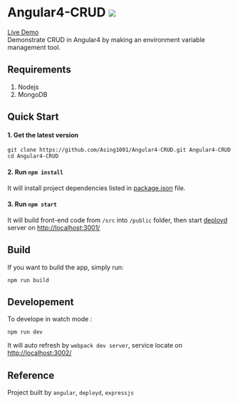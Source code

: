 # Angular4-CRUD ![](https://travis-ci.org/Asing1001/Angular4-CRUD.svg?branch=master)
[Live Demo](https://ng-crud.herokuapp.com)  
Demonstrate CRUD in Angular4 by making an environment variable management tool. 

## Requirements
1. Nodejs
2. MongoDB

## Quick Start

#### 1. Get the latest version
```shell
git clone https://github.com/Asing1001/Angular4-CRUD.git Angular4-CRUD
cd Angular4-CRUD
````
#### 2. Run `npm install`

It will install project dependencies listed in [package.json](./package.json) file.

#### 3. Run `npm start`
It will build front-end code from `/src` into 
`/public` folder, then start [deployd](http://deployd.com/) server on [http://localhost:3001/](http://localhost:3001/)

## Build
If you want to build the app, simply run:

```shell
npm run build
```

## Developement

To develope in watch mode :
````shell 
npm run dev
````
It will auto refresh by `webpack dev server`, service locate on [http://localhost:3002/](http://localhost:3002/)

## Reference
Project built by `angular`, `deployd`, `expressjs`

